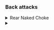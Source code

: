 ### Back attacks

<details>
<summary>Rear Naked Choke</summary>

Right hand around opponents neck. Right Elbow under their neck. \
Grab your left bicep. Left hand behind their head. \
Head looking left to allow right hand to go in deep but pushing opponents head to the right. Squeeze biceps. \

</details>


<details>
<summary></summary>

</details>
